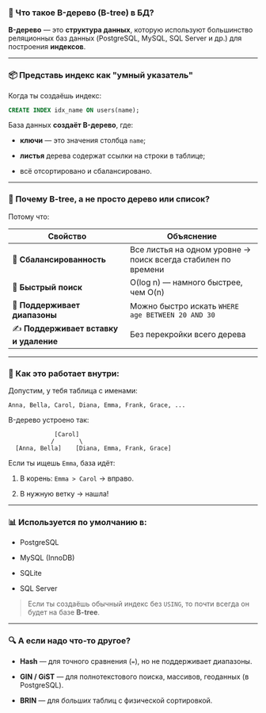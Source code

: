 
### 🌳 Что такое **B-дерево (B-tree)** в БД?

**B-дерево** — это **структура данных**, которую используют большинство реляционных баз данных (PostgreSQL, MySQL, SQL Server и др.) для построения **индексов**.

---

### 📦 Представь индекс как "умный указатель"

Когда ты создаёшь индекс:

```sql
CREATE INDEX idx_name ON users(name);
```

База данных **создаёт B-дерево**, где:

- **ключи** — это значения столбца `name`;
    
- **листья** дерева содержат ссылки на строки в таблице;
    
- всё отсортировано и сбалансировано.
    

---

### 🧠 Почему **B-tree**, а не просто дерево или список?

Потому что:

|Свойство|Объяснение|
|---|---|
|🔄 **Сбалансированность**|Все листья на одном уровне → поиск всегда стабилен по времени|
|🔎 **Быстрый поиск**|O(log n) — намного быстрее, чем O(n)|
|📂 **Поддерживает диапазоны**|Можно быстро искать `WHERE age BETWEEN 20 AND 30`|
|✍️ **Поддерживает вставку и удаление**|Без перекройки всего дерева|

---

### 🧬 Как это работает внутри:

Допустим, у тебя таблица с именами:

```
Anna, Bella, Carol, Diana, Emma, Frank, Grace, ...
```

B-дерево устроено так:

```
             [Carol]
            /       \
  [Anna, Bella]    [Diana, Emma, Frank, Grace]
```

Если ты ищешь `Emma`, база идёт:

1. В корень: `Emma > Carol` → вправо.
    
2. В нужную ветку → нашла!
    

---

### 📊 Используется по умолчанию в:

- PostgreSQL
    
- MySQL (InnoDB)
    
- SQLite
    
- SQL Server
    

> Если ты создаёшь обычный индекс без `USING`, то почти всегда он будет на базе **B-tree**.

---

### 🔍 А если надо что-то другое?

- **Hash** — для точного сравнения (`=`), но не поддерживает диапазоны.
    
- **GIN / GiST** — для полнотекстового поиска, массивов, геоданных (в PostgreSQL).
    
- **BRIN** — для _больших_ таблиц с физической сортировкой.